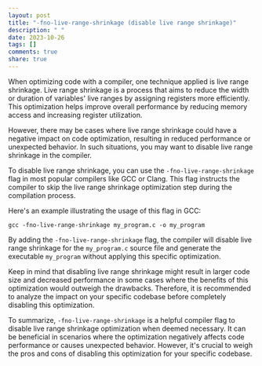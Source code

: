 ```yaml
---
layout: post
title: "-fno-live-range-shrinkage (disable live range shrinkage)"
description: " "
date: 2023-10-26
tags: []
comments: true
share: true
---
```


When optimizing code with a compiler, one technique applied is live range shrinkage. Live range shrinkage is a process that aims to reduce the width or duration of variables' live ranges by assigning registers more efficiently. This optimization helps improve overall performance by reducing memory access and increasing register utilization.

However, there may be cases where live range shrinkage could have a negative impact on code optimization, resulting in reduced performance or unexpected behavior. In such situations, you may want to disable live range shrinkage in the compiler.

To disable live range shrinkage, you can use the `-fno-live-range-shrinkage` flag in most popular compilers like GCC or Clang. This flag instructs the compiler to skip the live range shrinkage optimization step during the compilation process.

Here's an example illustrating the usage of this flag in GCC:

```shell
gcc -fno-live-range-shrinkage my_program.c -o my_program
```

By adding the `-fno-live-range-shrinkage` flag, the compiler will disable live range shrinkage for the `my_program.c` source file and generate the executable `my_program` without applying this specific optimization.

Keep in mind that disabling live range shrinkage might result in larger code size and decreased performance in some cases where the benefits of this optimization would outweigh the drawbacks. Therefore, it is recommended to analyze the impact on your specific codebase before completely disabling this optimization.

To summarize, `-fno-live-range-shrinkage` is a helpful compiler flag to disable live range shrinkage optimization when deemed necessary. It can be beneficial in scenarios where the optimization negatively affects code performance or causes unexpected behavior. However, it's crucial to weigh the pros and cons of disabling this optimization for your specific codebase.